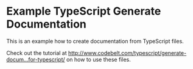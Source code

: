 Example TypeScript Generate Documentation
=========================================

This is an example how to create documentation from TypeScript files.

Check out the tutorial at http://www.codebelt.com/typescript/generate-docum…for-typescript/ on how to use these files.